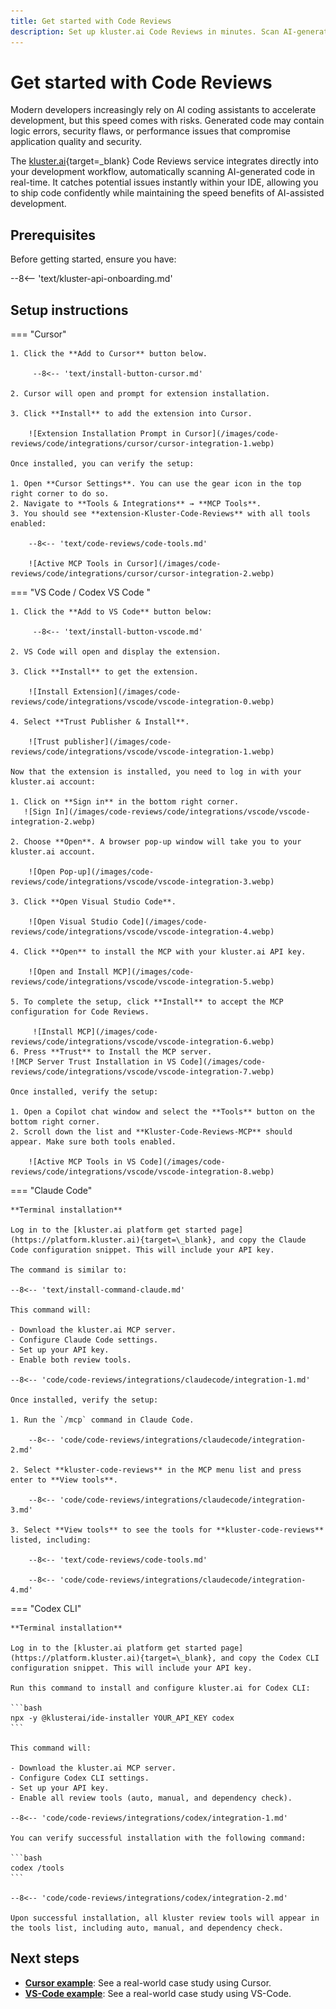 ```yaml
---
title: Get started with Code Reviews
description: Set up kluster.ai Code Reviews in minutes. Scan AI-generated code for errors, vulnerabilities, and performance issues with Cursor and AI assistants.
---
```


# Get started with Code Reviews

Modern developers increasingly rely on AI coding assistants to accelerate development, but this speed comes with risks. Generated code may contain logic errors, security flaws, or performance issues that compromise application quality and security.

The [kluster.ai](https://www.kluster.ai/){target=\_blank} Code Reviews service integrates directly into your development workflow, automatically scanning AI-generated code in real-time. It catches potential issues instantly within your IDE, allowing you to ship code confidently while maintaining the speed benefits of AI-assisted development.

## Prerequisites

Before getting started, ensure you have:

--8<-- 'text/kluster-api-onboarding.md'

## Setup instructions

=== "Cursor"
    
    1. Click the **Add to Cursor** button below.
        
         --8<-- 'text/install-button-cursor.md'
    
    2. Cursor will open and prompt for extension installation.
    
    3. Click **Install** to add the extension into Cursor.

        ![Extension Installation Prompt in Cursor](/images/code-reviews/code/integrations/cursor/cursor-integration-1.webp)

    Once installed, you can verify the setup:

    1. Open **Cursor Settings**. You can use the gear icon in the top right corner to do so.
    2. Navigate to **Tools & Integrations** → **MCP Tools**.
    3. You should see **extension-Kluster-Code-Reviews** with all tools enabled:

        --8<-- 'text/code-reviews/code-tools.md'

        ![Active MCP Tools in Cursor](/images/code-reviews/code/integrations/cursor/cursor-integration-2.webp)

=== "VS Code / Codex VS Code "
   
    1. Click the **Add to VS Code** button below: 
        
         --8<-- 'text/install-button-vscode.md'
    
    2. VS Code will open and display the extension.
    
    3. Click **Install** to get the extension.

        ![Install Extension](/images/code-reviews/code/integrations/vscode/vscode-integration-0.webp)

    4. Select **Trust Publisher & Install**.

        ![Trust publisher](/images/code-reviews/code/integrations/vscode/vscode-integration-1.webp)

    Now that the extension is installed, you need to log in with your kluster.ai account:
       
    1. Click on **Sign in** in the bottom right corner.
       ![Sign In](/images/code-reviews/code/integrations/vscode/vscode-integration-2.webp)

    2. Choose **Open**. A browser pop-up window will take you to your kluster.ai account. 

        ![Open Pop-up](/images/code-reviews/code/integrations/vscode/vscode-integration-3.webp)
          
    3. Click **Open Visual Studio Code**.

        ![Open Visual Studio Code](/images/code-reviews/code/integrations/vscode/vscode-integration-4.webp)

    4. Click **Open** to install the MCP with your kluster.ai API key.
        
        ![Open and Install MCP](/images/code-reviews/code/integrations/vscode/vscode-integration-5.webp)

    5. To complete the setup, click **Install** to accept the MCP configuration for Code Reviews. 
    
         ![Install MCP](/images/code-reviews/code/integrations/vscode/vscode-integration-6.webp)
    6. Press **Trust** to Install the MCP server.
    ![MCP Server Trust Installation in VS Code](/images/code-reviews/code/integrations/vscode/vscode-integration-7.webp)
        
    Once installed, verify the setup:
    
    1. Open a Copilot chat window and select the **Tools** button on the bottom right corner.
    2. Scroll down the list and **Kluster-Code-Reviews-MCP** should appear. Make sure both tools enabled.

        ![Active MCP Tools in VS Code](/images/code-reviews/code/integrations/vscode/vscode-integration-8.webp)

=== "Claude Code"

    **Terminal installation**
    
    Log in to the [kluster.ai platform get started page](https://platform.kluster.ai){target=\_blank}, and copy the Claude Code configuration snippet. This will include your API key.

    The command is similar to:
    
    --8<-- 'text/install-command-claude.md'
    
    This command will:

    - Download the kluster.ai MCP server.
    - Configure Claude Code settings.
    - Set up your API key.
    - Enable both review tools.

    --8<-- 'code/code-reviews/integrations/claudecode/integration-1.md'
      
    Once installed, verify the setup:
    
    1. Run the `/mcp` command in Claude Code.

        --8<-- 'code/code-reviews/integrations/claudecode/integration-2.md'

    2. Select **kluster-code-reviews** in the MCP menu list and press enter to **View tools**.

        --8<-- 'code/code-reviews/integrations/claudecode/integration-3.md'

    3. Select **View tools** to see the tools for **kluster-code-reviews** listed, including:
        
        --8<-- 'text/code-reviews/code-tools.md'

        --8<-- 'code/code-reviews/integrations/claudecode/integration-4.md'

=== "Codex CLI"

    **Terminal installation**

    Log in to the [kluster.ai platform get started page](https://platform.kluster.ai){target=\_blank}, and copy the Codex CLI configuration snippet. This will include your API key.

    Run this command to install and configure kluster.ai for Codex CLI:

    ```bash
    npx -y @klusterai/ide-installer YOUR_API_KEY codex
    ```

    This command will:

    - Download the kluster.ai MCP server.
    - Configure Codex CLI settings.
    - Set up your API key.
    - Enable all review tools (auto, manual, and dependency check).

    --8<-- 'code/code-reviews/integrations/codex/integration-1.md'

    You can verify successful installation with the following command:

    ```bash
    codex /tools
    ```

    --8<-- 'code/code-reviews/integrations/codex/integration-2.md'

    Upon successful installation, all kluster review tools will appear in the tools list, including auto, manual, and dependency check.

## Next steps

- **[Cursor example](/code-reviews/examples/cursor-firebase-nextjs/)**: See a real-world case study using Cursor.
- **[VS-Code example](/code-reviews/examples/vscode-admin-endpoint/)**: See a real-world case study using VS-Code.